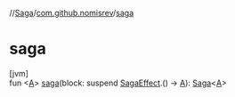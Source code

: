//[Saga](../../index.md)/[com.github.nomisrev](index.md)/[saga](saga.md)

# saga

[jvm]\
fun <[A](saga.md)> [saga](saga.md)(block: suspend [SagaEffect](-saga-effect/index.md).() -> [A](saga.md)): [Saga](-saga/index.md)<[A](saga.md)>
